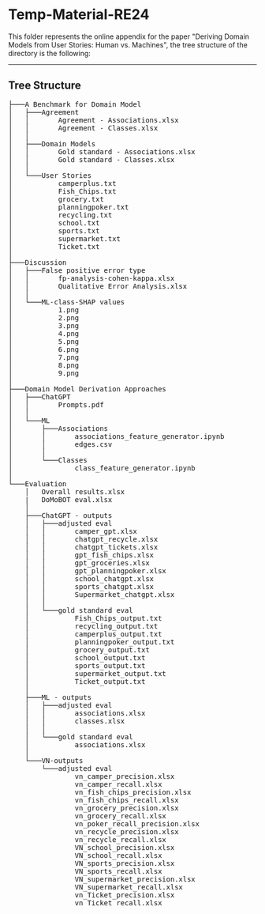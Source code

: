 # Temp-Material-RE24

This folder represents the online appendix for the paper "Deriving Domain Models from User Stories: Human vs. Machines", the tree structure of the directory is the following:

--------------------------------------------------
##   Tree Structure
<pre>
├───A Benchmark for Domain Model
│   ├───Agreement
│   │       Agreement - Associations.xlsx
│   │       Agreement - Classes.xlsx
│   │
│   ├───Domain Models
│   │       Gold standard - Associations.xlsx
│   │       Gold standard - Classes.xlsx
│   │
│   └───User Stories
│           camperplus.txt
│           Fish_Chips.txt
│           grocery.txt
│           planningpoker.txt
│           recycling.txt
│           school.txt
│           sports.txt
│           supermarket.txt
│           Ticket.txt
│
├───Discussion
│   ├───False positive error type
│   │       fp-analysis-cohen-kappa.xlsx
│   │       Qualitative Error Analysis.xlsx
│   │
│   └───ML-class-SHAP values
│           1.png
│           2.png
│           3.png
│           4.png
│           5.png
│           6.png
│           7.png
│           8.png
│           9.png
│
├───Domain Model Derivation Approaches
│   ├───ChatGPT
│   │       Prompts.pdf
│   │
│   └───ML
│       ├───Associations
│       │       associations_feature_generator.ipynb
│       │       edges.csv
│       │
│       └───Classes
│               class_feature_generator.ipynb
│
└───Evaluation
    │   Overall results.xlsx
    |   DoMoBOT eval.xlsx
    │
    ├───ChatGPT - outputs
    │   ├───adjusted eval
    │   │       camper_gpt.xlsx
    │   │       chatgpt_recycle.xlsx
    │   │       chatgpt_tickets.xlsx
    │   │       gpt_fish_chips.xlsx
    │   │       gpt_groceries.xlsx
    │   │       gpt_planningpoker.xlsx
    │   │       school_chatgpt.xlsx
    │   │       sports_chatgpt.xlsx
    │   │       Supermarket_chatgpt.xlsx
    │   │
    │   └───gold standard eval
    │           Fish_Chips_output.txt
    │           recycling_output.txt
    │           camperplus_output.txt
    │           planningpoker_output.txt
    │           grocery_output.txt
    │           school_output.txt
    │           sports_output.txt
    │           supermarket_output.txt
    │           Ticket_output.txt
    │
    ├───ML - outputs
    │   ├───adjusted eval
    │   │       associations.xlsx
    │   │       classes.xlsx
    │   │
    │   └───gold standard eval
    │           associations.xlsx
    │
    └───VN-outputs
        └───adjusted eval
                vn_camper_precision.xlsx
                vn_camper_recall.xlsx
                vn_fish_chips_precision.xlsx
                vn_fish_chips_recall.xlsx
                vn_grocery_precision.xlsx
                vn_grocery_recall.xlsx
                vn_poker_recall_precision.xlsx
                vn_recycle_precision.xlsx
                vn_recycle_recall.xlsx
                VN_school_precision.xlsx
                VN_school_recall.xlsx
                VN_sports_precision.xlsx
                VN_sports_recall.xlsx
                VN_supermarket_precision.xlsx
                VN_supermarket_recall.xlsx
                vn_Ticket_precision.xlsx
                vn_Ticket_recall.xlsx
</pre>
